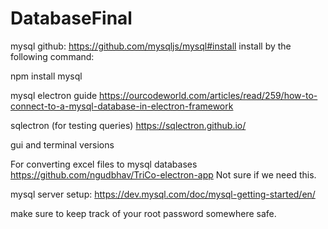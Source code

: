 # DatabaseFinal


mysql github: https://github.com/mysqljs/mysql#install
install by the following command:

npm install mysql

mysql electron guide https://ourcodeworld.com/articles/read/259/how-to-connect-to-a-mysql-database-in-electron-framework

sqlectron (for testing queries) https://sqlectron.github.io/

gui and terminal versions

For converting excel files to mysql databases https://github.com/ngudbhav/TriCo-electron-app
Not sure if we need this. 

mysql server setup: https://dev.mysql.com/doc/mysql-getting-started/en/

make sure to keep track of your root password somewhere safe. 

